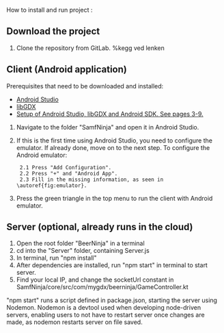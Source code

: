How to install and run project :

## Download the project
1. Clone the repository from GitLab. %kegg ved lenken

## Client (Android application)

Prerequisites that need to be downloaded and installed:

* [Android Studio](https://developer.android.com/studio?gclid=CjwKCAjwmv-DBhAMEiwA7xYrd9KlZJxeXAA8sPACxZlKsYZ7w5u7hUIhCVkXyv9kBoSiQOoaoCxELhoC5W4QAvD_BwE&gclsrc=aw.ds)
* [libGDX](https://libgdx.com/dev/setup/)
* [Setup of Android Studio, libGDX and Android SDK. See pages 3-9.]({https://learn-eu-central-1-prod-fleet01-xythos.content.blackboardcdn.com/5def77a38a2f7/3312051?X-Blackboard-Expiration=1619211600000&X-Blackboard-Signature=hw0GTy0hyiAfy9ETeyooOpJnr71nX8dRPBKM\%2BEkWluw\%3D&X-Blackboard-Client-Id=303508&response-cache-control=private\%2C\%20max-age\%3D21600&response-content-disposition=inline\%3B\%20filename\%2A\%3DUTF-8\%27\%27Tech_Introduction_Exercise\%2520version\%25202020.pdf&response-content-type=application\%2Fpdf&X-Amz-Algorithm=AWS4-HMAC-SHA256&X-Amz-Date=20210423T150000Z&X-Amz-SignedHeaders=host&X-Amz-Expires=21600&X-Amz-Credential=AKIAZH6WM4PL5M5HI5WH\%2F20210423\%2Feu-central-1\%2Fs3\%2Faws4_request&X-Amz-Signature=f6055fe197faf9215ed11f9f6c1cd0e907a1078767db8cf8b112b3aff100004e)


1. Navigate to the folder "SamfNinja" and open it in Android Studio. 
2. If this is the first time using Android Studio, you need to configure the emulator. If already done, move on to the next step. To configure the Android emulator: 

        2.1 Press "Add Configuration". 
        2.2 Press "+" and "Android App". 
        2.3 Fill in the missing information, as seen in \autoref{fig:emulator}.

3. Press the green triangle in the top menu to run the client with Android emulator.

## Server (optional, already runs in the cloud)

1. Open the root folder "BeerNinja" in a terminal
2. cd into the "Server" folder, containing Server.js
3. In terminal, run "npm install"
4. After dependencies are installed, run "npm start" in terminal to start server.
5. Find your local IP, and change the socketUrl constant in SamfNinja/core/src/com/mygdx/beerninja/GameController.kt

"npm start" runs a script defined in package.json, starting the server using Nodemon.
Nodemon is a devtool used when developing node-driven servers, enabling users to not have to restart server once changes are made,
as nodemon restarts server on file saved.
